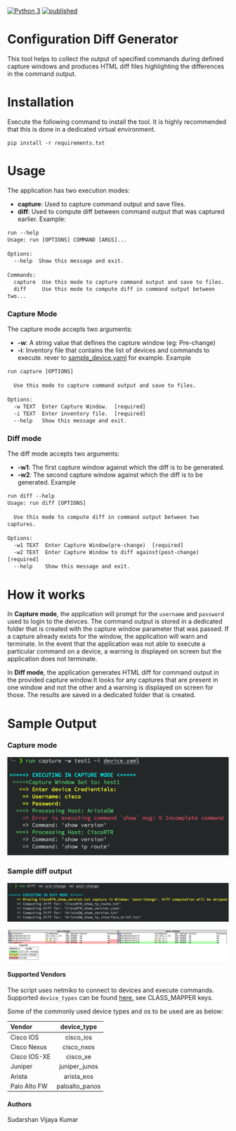 [![Python 3](https://img.shields.io/badge/python-3.6%20%7C%203.7%20%7C%203.8-blue)](https://www.python.org/downloads/)
[![published](https://static.production.devnetcloud.com/codeexchange/assets/images/devnet-published.svg)](https://developer.cisco.com/codeexchange/github/repo/SudarshanVK/Configuration_Diff_Generator)

# Configuration Diff Generator

This tool helps to collect the output of specified commands during defined capture windows and produces HTML diff files highlighting the differences in the command output.

# Installation

Execute the following command to install the tool. It is highly recommended that this is done in a dedicated virtual environment.

```
pip install -r requirements.txt
```

# Usage

The application has two execution modes:

* __capture__: Used to capture command output and save files.
* __diff__: Used to compute diff between command output that was captured earlier.
  Example:

```
run --help
Usage: run [OPTIONS] COMMAND [ARGS]...

Options:
  --help  Show this message and exit.

Commands:
  capture  Use this mode to capture command output and save to files.
  diff     Use this mode to compute diff in command output between two...
```

### Capture Mode

The capture mode accepts two arguments:

* **-w**: A string value that defines the capture window (eg: Pre-change)
* **-i**: Inventory file that contains the list of devices and commands to execute. rever to [sample_device.yaml](sample_device.yaml) for example.
  Example

```
run capture [OPTIONS]

  Use this mode to capture command output and save to files.

Options:
  -w TEXT  Enter Capture Window.  [required]
  -i TEXT  Enter inventory file.  [required]
  --help   Show this message and exit.
```

### Diff mode

The diff mode accepts two arguments:

* **-w1**: The first capture window against which the diff is to be generated.
* **-w2**: The second capture window against which the diff is to be generated.
  Example

```
run diff --help
Usage: run diff [OPTIONS]

  Use this mode to compute diff in command output between two captures.

Options:
  -w1 TEXT  Enter Capture Window(pre-change)  [required]
  -w2 TEXT  Enter Capture Window to diff against(post-change)  [required]
  --help    Show this message and exit.
```

# How it works

In **Capture mode**, the application will prompt for the `username` and `password` used to login to the deivces. The command output is stored in a dedicated folder that is created with the capture window parameter that was passed. If a capture already exists for the window, the application will warn and terminate. In the event that the application was not able to execute a particular command on a device, a warning is displayed on screen but the application does not terminate.

In **Diff mode**, the application generates HTML diff for command output in the provided capture window.It looks for any captures that are present in one window and not the other and a warning is displayed on screen for those. The results are saved in a dedicated folder that is created.

# Sample Output

### Capture mode

![alt text](images/capture_mode.png)

### Sample diff output

![alt text](images/diff_mode.png)

![alt text](images/diff.png)

#### Supported Vendors

The script uses netmiko to connect to devices and execute commands.
Supported `device_types` can be found [here.](https://github.com/ktbyers/netmiko/blob/master/netmiko/ssh_dispatcher.py) see CLASS_MAPPER keys.

Some of the commonly used device types and os to be used are as below:


| Vendor | device_type |
| :- | :-: |
| Cisco IOS | cisco_ios |
| Cisco Nexus | cisco_nxos |
| Cisco IOS-XE | cisco_xe |
| Juniper | juniper_junos |
| Arista | arista_eos |
| Palo Alto FW | paloalto_panos |

#### Authors

Sudarshan Vijaya Kumar
